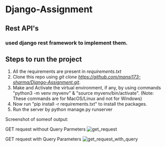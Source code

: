 # Django-Assignment
## Rest API's


### used django rest framework to implement them.

## Steps to run the project
1. All the requirements are present in *requirements.txt*
2. Clone this repo using *git clone https://github.com/mansi173-sharma/Django-Assignment.git*.
3. Make and Activate the virtual environment, if any, by using commands "python3 -m venv myvenv" & "source myvenv/bin/activate". (Note: These commands are for MacOS/Linux and not for Windows)
4. Now run "pip install -r requirements.txt" to install the packages.
5. Run the server by python manage.py runserver

Screenshot of someof output:

GET request without Query Parmeters
![get_request](https://github.com/mansi173-sharma/Django-Assignment/blob/main/public/users-get-request-without-query.jpg?raw=true)


GET request with Query Parameters
![get_request_with_query](https://github.com/mansi173-sharma/Django-Assignment/blob/main/public/users-get-request-with-query.jpg?raw=true)
